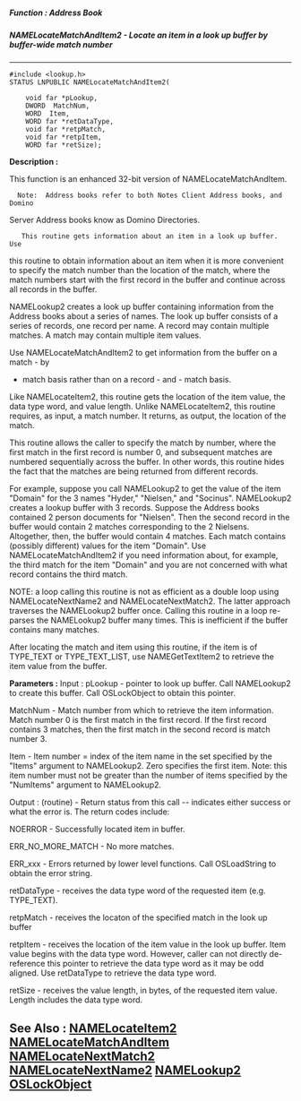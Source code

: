 ##### Function : Address Book
##### NAMELocateMatchAndItem2 - Locate an item in a look up buffer by buffer-wide match number
---
```
#include <lookup.h>
STATUS LNPUBLIC NAMELocateMatchAndItem2(

	void far *pLookup,
	DWORD  MatchNum,
	WORD  Item,
	WORD far *retDataType,
	void far *retpMatch,
	void far *retpItem,
	WORD far *retSize);
```
**Description :**

This function is an enhanced 32-bit version of NAMELocateMatchAndItem. 

      Note:  Address books refer to both Notes Client Address books, and Domino 
Server Address books know as Domino Directories.
   
       This routine gets information about an item in a look up buffer. Use 
this routine to obtain information about an item when it is more convenient to 
specify the match number than the location of the match, where the match 
numbers start with the first record in the buffer and continue across all 
records in the buffer.

NAMELookup2 creates a look up buffer containing information from the Address 
books about a series of names. The look up buffer consists of a series of 
records, one record per name. A record may contain multiple matches. A match 
may contain multiple item values. 

Use NAMELocateMatchAndItem2 to get information from the buffer on a match - by 
- match basis rather than on a record - and - match basis.

Like NAMELocateItem2, this routine gets the location of the item value, the 
data type word, and value length. Unlike NAMELocateItem2, this routine 
requires, as input, a match number. It returns, as output, the location of the 
match.

This routine allows the caller to specify the match by number, where the first 
match in the first record is number 0, and subsequent matches are numbered 
sequentially across the buffer. In other words, this routine hides the fact 
that the matches are being returned from different records.

For example, suppose you call NAMELookup2 to get the value of the item "Domain" 
for the 3 names "Hyder," "Nielsen," and "Socinus".  NAMELookup2 creates a 
lookup buffer with 3 records.  Suppose the Address books contained 2 person 
documents for "Nielsen". Then the second record in the buffer would contain 2 
matches corresponding to the 2 Nielsens. Altogether, then, the buffer would 
contain 4 matches.  Each match contains (possibly different) values for the 
item "Domain". Use NAMELocateMatchAndItem2 if you need information about, for 
example, the third match for the item "Domain" and you are not concerned with 
what record contains the third match.

NOTE: a loop calling this routine is not as efficient as a double loop using 
NAMELocateNextName2 and  NAMELocateNextMatch2. The latter approach traverses 
the NAMELookup2 buffer once.  Calling this routine in a loop re-parses the 
NAMELookup2 buffer many times.  This is inefficient if the buffer contains many 
matches.

After locating the match and item using this routine, if the item is of 
TYPE_TEXT or TYPE_TEXT_LIST, use NAMEGetTextItem2 to retrieve the item value 
from the buffer.

**Parameters :**
Input :
pLookup  -  pointer to look up buffer. Call NAMELookup2 to create this buffer. Call OSLockObject to obtain this pointer.

MatchNum  -  Match number from which to retrieve the item information. Match number 0 is the first match in the first record. If the first record contains 3 matches, then the first match in the second record is match number 3.

Item  -  Item number = index of the item name in the set specified by the "Items" argument to NAMELookup2. Zero specifies the first item. Note: this item number must not be greater than the number of items specified by the "NumItems" argument to NAMELookup2.

Output :
(routine)  -  Return status from this call -- indicates either success or what the error is. The return codes include:

NOERROR - Successfully located item in buffer.

ERR_NO_MORE_MATCH - No more matches.

ERR_xxx - Errors returned by lower level functions. Call OSLoadString to obtain the error string.


retDataType  -  receives the data type word of the requested item (e.g. TYPE_TEXT).

retpMatch  -  receives the locaton of the specified match in the look up buffer

retpItem  -  receives the location of the item value in the look up buffer. Item value begins with the data type word. However, caller can not directly de-reference this pointer to retrieve the data type word as it may be odd aligned. Use retDataType to retrieve the data type word.

retSize  -  receives the value length, in bytes, of the requested item value. Length includes the data type word.


**See Also :**
[NAMELocateItem2](/reference/Func/NAMELocateItem2)
[NAMELocateMatchAndItem](/reference/Func/NAMELocateMatchAndItem)
[NAMELocateNextMatch2](/reference/Func/NAMELocateNextMatch2)
[NAMELocateNextName2](/reference/Func/NAMELocateNextName2)
[NAMELookup2](/reference/Func/NAMELookup2)
[OSLockObject](/reference/Func/OSLockObject)
---
